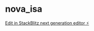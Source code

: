 # nova_isa

[Edit in StackBlitz next generation editor ⚡️](https://stackblitz.com/~/github.com/vishwamartur/nova_isa)